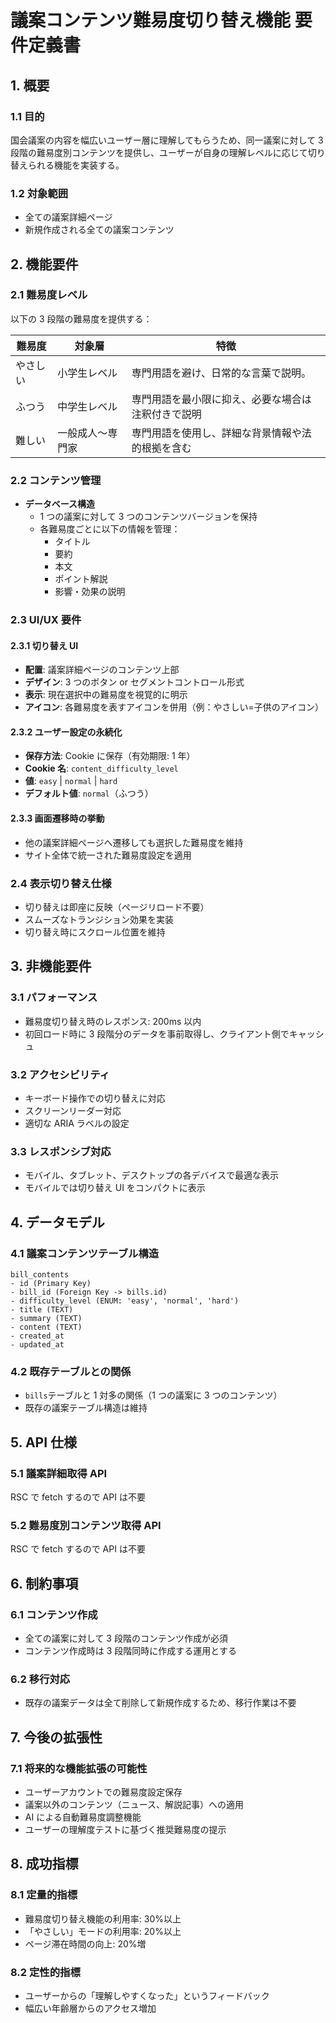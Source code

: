 # 議案コンテンツ難易度切り替え機能 要件定義書

## 1. 概要

### 1.1 目的

国会議案の内容を幅広いユーザー層に理解してもらうため、同一議案に対して 3 段階の難易度別コンテンツを提供し、ユーザーが自身の理解レベルに応じて切り替えられる機能を実装する。

### 1.2 対象範囲

- 全ての議案詳細ページ
- 新規作成される全ての議案コンテンツ

## 2. 機能要件

### 2.1 難易度レベル

以下の 3 段階の難易度を提供する：

| 難易度   | 対象層           | 特徴                                               |
| -------- | ---------------- | -------------------------------------------------- |
| やさしい | 小学生レベル     | 専門用語を避け、日常的な言葉で説明。               |
| ふつう   | 中学生レベル     | 専門用語を最小限に抑え、必要な場合は注釈付きで説明 |
| 難しい   | 一般成人〜専門家 | 専門用語を使用し、詳細な背景情報や法的根拠を含む   |

### 2.2 コンテンツ管理

- **データベース構造**
  - 1 つの議案に対して 3 つのコンテンツバージョンを保持
  - 各難易度ごとに以下の情報を管理：
    - タイトル
    - 要約
    - 本文
    - ポイント解説
    - 影響・効果の説明

### 2.3 UI/UX 要件

#### 2.3.1 切り替え UI

- **配置**: 議案詳細ページのコンテンツ上部
- **デザイン**: 3 つのボタン or セグメントコントロール形式
- **表示**: 現在選択中の難易度を視覚的に明示
- **アイコン**: 各難易度を表すアイコンを併用（例：やさしい=子供のアイコン）

#### 2.3.2 ユーザー設定の永続化

- **保存方法**: Cookie に保存（有効期限: 1 年）
- **Cookie 名**: `content_difficulty_level`
- **値**: `easy` | `normal` | `hard`
- **デフォルト値**: `normal`（ふつう）

#### 2.3.3 画面遷移時の挙動

- 他の議案詳細ページへ遷移しても選択した難易度を維持
- サイト全体で統一された難易度設定を適用

### 2.4 表示切り替え仕様

- 切り替えは即座に反映（ページリロード不要）
- スムーズなトランジション効果を実装
- 切り替え時にスクロール位置を維持

## 3. 非機能要件

### 3.1 パフォーマンス

- 難易度切り替え時のレスポンス: 200ms 以内
- 初回ロード時に 3 段階分のデータを事前取得し、クライアント側でキャッシュ

### 3.2 アクセシビリティ

- キーボード操作での切り替えに対応
- スクリーンリーダー対応
- 適切な ARIA ラベルの設定

### 3.3 レスポンシブ対応

- モバイル、タブレット、デスクトップの各デバイスで最適な表示
- モバイルでは切り替え UI をコンパクトに表示

## 4. データモデル

### 4.1 議案コンテンツテーブル構造

```
bill_contents
- id (Primary Key)
- bill_id (Foreign Key -> bills.id)
- difficulty_level (ENUM: 'easy', 'normal', 'hard')
- title (TEXT)
- summary (TEXT)
- content (TEXT)
- created_at
- updated_at
```

### 4.2 既存テーブルとの関係

- `bills`テーブルと 1 対多の関係（1 つの議案に 3 つのコンテンツ）
- 既存の議案テーブル構造は維持

## 5. API 仕様

### 5.1 議案詳細取得 API

RSC で fetch するので API は不要

<!-- ```
GET /api/bills/{bill_id}
Query Parameters:
  - difficulty: 'easy' | 'normal' | 'hard' (optional, default: Cookie値 or 'normal')

Response:
{
  "bill": {
    "id": "xxx",
    "basic_info": {...}, // 基本情報（難易度に依存しない）
    "content": {
      "difficulty_level": "normal",
      "title": "...",
      "summary": "...",
      "content": "...",
      "key_points": [...],
      "impact_description": "..."
    },
    "available_difficulties": ["easy", "normal", "hard"]
  }
}
``` -->

### 5.2 難易度別コンテンツ取得 API

RSC で fetch するので API は不要

<!-- ```
GET /api/bills/{bill_id}/content/{difficulty}

Response:
{
  "difficulty_level": "easy",
  "title": "...",
  "summary": "...",
  "content": "...",
  "key_points": [...],
  "impact_description": "..."
}
``` -->

## 6. 制約事項

### 6.1 コンテンツ作成

- 全ての議案に対して 3 段階のコンテンツ作成が必須
- コンテンツ作成時は 3 段階同時に作成する運用とする

### 6.2 移行対応

- 既存の議案データは全て削除して新規作成するため、移行作業は不要

## 7. 今後の拡張性

### 7.1 将来的な機能拡張の可能性

- ユーザーアカウントでの難易度設定保存
- 議案以外のコンテンツ（ニュース、解説記事）への適用
- AI による自動難易度調整機能
- ユーザーの理解度テストに基づく推奨難易度の提示

## 8. 成功指標

### 8.1 定量的指標

- 難易度切り替え機能の利用率: 30%以上
- 「やさしい」モードの利用率: 20%以上
- ページ滞在時間の向上: 20%増

### 8.2 定性的指標

- ユーザーからの「理解しやすくなった」というフィードバック
- 幅広い年齢層からのアクセス増加
